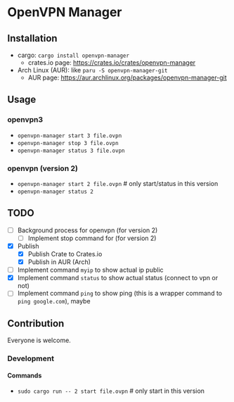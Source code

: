 # OpenVPN Manager

## Installation

- cargo: `cargo install openvpn-manager`
  - crates.io page: https://crates.io/crates/openvpn-manager
- Arch Linux (AUR): like `paru -S openvpn-manager-git`
  - AUR page: https://aur.archlinux.org/packages/openvpn-manager-git

## Usage

### openvpn3

- `openvpn-manager start 3 file.ovpn`
- `openvpn-manager stop 3 file.ovpn`
- `openvpn-manager status 3 file.ovpn`

### openvpn (version 2)

- `openvpn-manager start 2 file.ovpn` # only start/status in this version
- `openvpn-manager status 2`

## TODO

- [ ] Background process for openvpn (for version 2)
    - [ ] Implement stop command for (for version 2)
- [x] Publish
    - [x] Publish Crate to Crates.io
    - [x] Publish in AUR (Arch)
- [ ] Implement command `myip` to show actual ip public
- [x] Implement command `status` to show actual status (connect to vpn or not)
- [ ] Implement command `ping` to show ping (this is a wrapper command to `ping google.com`), maybe

## Contribution

Everyone is welcome.

### Development

#### Commands

- `sudo cargo run -- 2 start file.ovpn` # only start in this version
